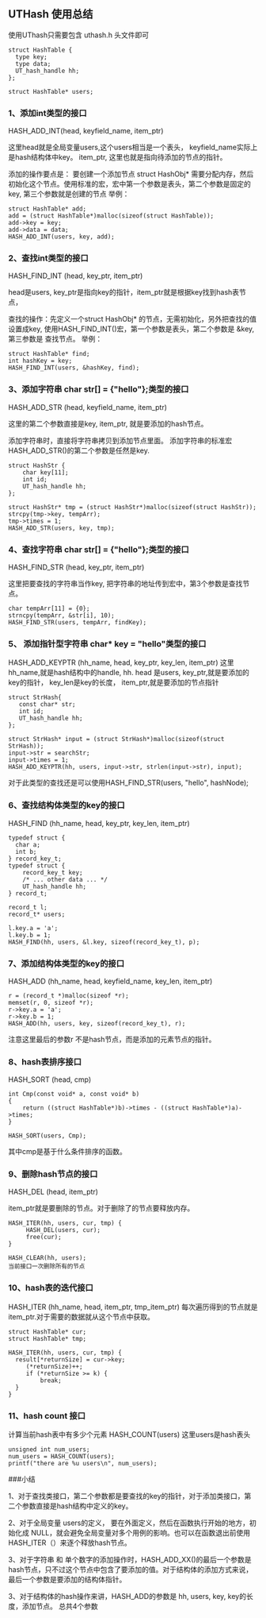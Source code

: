 ## UTHash 使用总结

使用UThash只需要包含 uthash.h 头文件即可


```
struct HashTable {
  type key;
  type data;
  UT_hash_handle hh;
};

struct HashTable* users;
```
### 1、添加int类型的接口

HASH_ADD_INT(head, keyfield_name, item_ptr)

这里head就是全局变量users,这个users相当是一个表头， keyfield_name实际上是hash结构体中key。 item_ptr, 这里也就是指向待添加的节点的指针。

添加的操作要点是： 要创建一个添加节点 struct HashObj* 需要分配内存，然后初始化这个节点。使用标准的宏，宏中第一个参数是表头，第二个参数是固定的key, 第三个参数就是创建的节点
举例：
```
struct HashTable* add;
add = (struct HashTable*)malloc(sizeof(struct HashTable));
add->key = key;
add->data = data;
HASH_ADD_INT(users, key, add);
```

### 2、查找int类型的接口
HASH_FIND_INT (head, key_ptr, item_ptr)

head是users, key_ptr是指向key的指针，item_ptr就是根据key找到hash表节点，

查找的操作：先定义一个struct HashObj* 的节点，无需初始化，另外把查找的值设置成key, 使用HASH_FIND_INT()宏，第一个参数是表头，第二个参数是 &key, 第三参数是 查找节点。
举例：
```
struct HashTable* find;
int hashKey = key;
HASH_FIND_INT(users, &hashKey, find);
```

### 3、添加字符串 char str[] = {"hello"};类型的接口
HASH_ADD_STR (head, keyfield_name, item_ptr)

这里的第二个参数直接是key, item_ptr, 就是要添加的hash节点。

添加字符串时，直接将字符串拷贝到添加节点里面。
添加字符串的标准宏HASH_ADD_STR()的第二个参数是任然是key.

```
struct HashStr {
    char key[11];
    int id;
    UT_hash_handle hh;
};

struct HashStr* tmp = (struct HashStr*)malloc(sizeof(struct HashStr));
strcpy(tmp->key, tempArr);
tmp->times = 1;
HASH_ADD_STR(users, key, tmp);
```

### 4、查找字符串 char str[] = {"hello"};类型的接口
HASH_FIND_STR (head, key_ptr, item_ptr)

这里把要查找的字符串当作key, 把字符串的地址传到宏中，第3个参数是查找节点。

```
char tempArr[11] = {0};
strncpy(tempArr, &str[i], 10);
HASH_FIND_STR(users, tempArr, findKey);

```
### 5、 添加指针型字符串 char* key = "hello"类型的接口
HASH_ADD_KEYPTR (hh_name, head, key_ptr, key_len, item_ptr)
这里hh_name,就是hash结构中的handle, hh. head 是users, key_ptr,就是要添加的key的指针， key_len是key的长度， item_ptr,就是要添加的节点指针

```
struct StrHash{
   const char* str;
   int id;
   UT_hash_handle hh;
};

struct StrHash* input = (struct StrHash*)malloc(sizeof(struct StrHash));
input->str = searchStr;
input->times = 1;
HASH_ADD_KEYPTR(hh, users, input->str, strlen(input->str), input);
```
对于此类型的查找还是可以使用HASH_FIND_STR(users, "hello", hashNode);

### 6、查找结构体类型的key的接口
HASH_FIND (hh_name, head, key_ptr, key_len, item_ptr)

```
typedef struct {
  char a;
  int b;
} record_key_t;
typedef struct {
    record_key_t key;
    /* ... other data ... */
    UT_hash_handle hh;
} record_t;

record_t l;
record_t* users;

l.key.a = 'a';
l.key.b = 1;
HASH_FIND(hh, users, &l.key, sizeof(record_key_t), p);
```


### 7、添加结构体类型的key的接口
HASH_ADD (hh_name, head, keyfield_name, key_len, item_ptr)
```
r = (record_t *)malloc(sizeof *r);
memset(r, 0, sizeof *r);
r->key.a = 'a';
r->key.b = 1;
HASH_ADD(hh, users, key, sizeof(record_key_t), r);
```
注意这里最后的参数r 不是hash节点，而是添加的元素节点的指针。


### 8、hash表排序接口
HASH_SORT (head, cmp)
```
int Cmp(const void* a, const void* b)
{
    return ((struct HashTable*)b)->times - ((struct HashTable*)a)->times;
}

HASH_SORT(users, Cmp);
```
其中cmp是基于什么条件排序的函数。

### 9、删除hash节点的接口
HASH_DEL (head, item_ptr)

item_ptr就是要删除的节点。对于删除了的节点要释放内存。
```
HASH_ITER(hh, users, cur, tmp) {
     HASH_DEL(users, cur);
     free(cur);
}

HASH_CLEAR(hh, users);
当前接口一次删除所有的节点

```

### 10、hash表的迭代接口
HASH_ITER (hh_name, head, item_ptr, tmp_item_ptr)
每次遍历得到的节点就是 item_ptr.对于需要的数据就从这个节点中获取。
```
struct HashTable* cur;
struct HashTable* tmp;

HASH_ITER(hh, users, cur, tmp) {
  result[*returnSize] = cur->key;
     (*returnSize)++;
     if (*returnSize >= k) {
         break;
  }
}
```

### 11、hash count 接口
计算当前hash表中有多少个元素
HASH_COUNT(users)  这里users是hash表头
```
unsigned int num_users;
num_users = HASH_COUNT(users);
printf("there are %u users\n", num_users);
```


###小结

1、对于查找类接口，第二个参数都是要查找的key的指针，对于添加类接口，第二个参数直接是hash结构中定义的key。

2、对于全局变量 users的定义， 要在外面定义，然后在函数执行开始的地方，初始化成 NULL，就会避免全局变量对多个用例的影响。也可以在函数退出前使用HASH_ITER（）来逐个释放hash节点。

3、对于字符串 和 单个数字的添加操作时，HASH_ADD_XX()的最后一个参数是hash节点，只不过这个节点中包含了要添加的值。对于结构体的添加方式来说，最后一个参数是要添加的结构体指针。

3、对于结构体的hash操作来讲，HASH_ADD的参数是 hh, users, key, key的长度，添加节点。 总共4个参数

